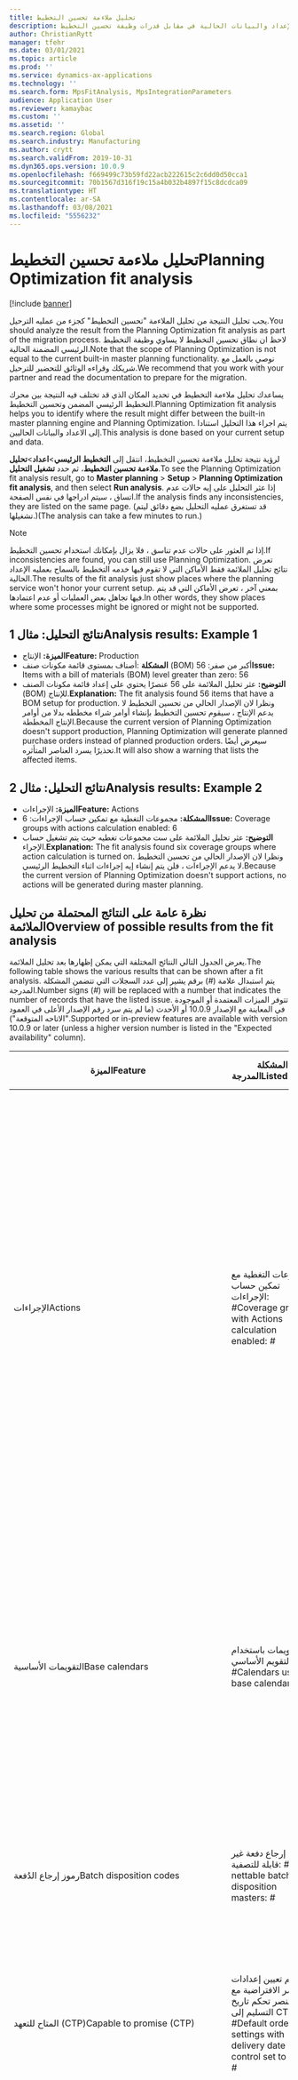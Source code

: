 ```yaml
---
title: تحليل ملاءمة تحسين التخطيط
description: يشرح هذا الموضوع كيفيه التحقق من صحة الإعداد والبيانات الحالية في مقابل قدرات وظيفة تحسين التخطيط.
author: ChristianRytt
manager: tfehr
ms.date: 03/01/2021
ms.topic: article
ms.prod: ''
ms.service: dynamics-ax-applications
ms.technology: ''
ms.search.form: MpsFitAnalysis, MpsIntegrationParameters
audience: Application User
ms.reviewer: kamaybac
ms.custom: ''
ms.assetid: ''
ms.search.region: Global
ms.search.industry: Manufacturing
ms.author: crytt
ms.search.validFrom: 2019-10-31
ms.dyn365.ops.version: 10.0.9
ms.openlocfilehash: f669499c73b59fd22acb222615c2c6dd0d50cca1
ms.sourcegitcommit: 70b1567d316f19c15a4b032b4897f15c8dcdca09
ms.translationtype: HT
ms.contentlocale: ar-SA
ms.lasthandoff: 03/08/2021
ms.locfileid: "5556232"
---
```

# <a name="planning-optimization-fit-analysis"></a><span data-ttu-id="7db39-103">تحليل ملاءمة تحسين التخطيط</span><span class="sxs-lookup"><span data-stu-id="7db39-103">Planning Optimization fit analysis</span></span>

[!include [banner](../../includes/banner.md)]

<span data-ttu-id="7db39-104">يجب تحليل النتيجة من تحليل الملاءمة "تحسين التخطيط" كجزء من عمليه الترحيل.</span><span class="sxs-lookup"><span data-stu-id="7db39-104">You should analyze the result from the Planning Optimization fit analysis as part of the migration process.</span></span> <span data-ttu-id="7db39-105">لاحظ ان نطاق تحسين التخطيط لا يساوي وظيفة التخطيط الرئيسي المضمنة الحالية.</span><span class="sxs-lookup"><span data-stu-id="7db39-105">Note that the scope of Planning Optimization is not equal to the current built-in master planning functionality.</span></span> <span data-ttu-id="7db39-106">نوصي بالعمل مع شريكك وقراءه الوثائق للتحضير للترحيل.</span><span class="sxs-lookup"><span data-stu-id="7db39-106">We recommend that you work with your partner and read the documentation to prepare for the migration.</span></span> 

<span data-ttu-id="7db39-107">يساعدك تحليل ملاءمة التخطيط في تحديد المكان الذي قد تختلف فيه النتيجة بين محرك التخطيط الرئيسي المضمن وتحسين التخطيط.</span><span class="sxs-lookup"><span data-stu-id="7db39-107">Planning Optimization fit analysis helps you to identify where the result might differ between the built-in master planning engine and Planning Optimization.</span></span> <span data-ttu-id="7db39-108">يتم اجراء هذا التحليل استنادا إلى الاعداد والبيانات الحاليين.</span><span class="sxs-lookup"><span data-stu-id="7db39-108">This analysis is done based on your current setup and data.</span></span> 

<span data-ttu-id="7db39-109">لرؤية نتيجة تحليل ملاءمة تحسين التخطيط، انتقل إلى **التخطيط الرئيسي**\>**اعداد**\>**تحليل ملاءمة تحسين التخطيط**، ثم حدد **تشغيل التحليل**.</span><span class="sxs-lookup"><span data-stu-id="7db39-109">To see the Planning Optimization fit analysis result, go to **Master planning** \> **Setup** \> **Planning Optimization fit analysis**, and then select **Run analysis**.</span></span> <span data-ttu-id="7db39-110">إذا عثر التحليل على إيه حالات عدم اتساق ، سيتم ادراجها في نفس الصفحة.</span><span class="sxs-lookup"><span data-stu-id="7db39-110">If the analysis finds any inconsistencies, they are listed on the same page.</span></span> <span data-ttu-id="7db39-111">(قد تستغرق عمليه التحليل بضع دقائق ليتم تشغيلها.)</span><span class="sxs-lookup"><span data-stu-id="7db39-111">(The analysis can take a few minutes to run.)</span></span>

> [!NOTE]
> <span data-ttu-id="7db39-112">إذا تم العثور على حالات عدم تناسق ، فلا يزال بإمكانك استخدام تحسين التخطيط.</span><span class="sxs-lookup"><span data-stu-id="7db39-112">If inconsistencies are found, you can still use Planning Optimization.</span></span> <span data-ttu-id="7db39-113">تعرض نتائج تحليل الملائمة فقط الأماكن التي لا تقوم فيها خدمه التخطيط بالسماح بعمليه الإعداد الحالية.</span><span class="sxs-lookup"><span data-stu-id="7db39-113">The results of the fit analysis just show places where the planning service won't honor your current setup.</span></span> <span data-ttu-id="7db39-114">بمعني آخر ، تعرض الأماكن التي قد يتم فيها تجاهل بعض العمليات أو عدم اعتمادها.</span><span class="sxs-lookup"><span data-stu-id="7db39-114">In other words, they show places where some processes might be ignored or might not be supported.</span></span>

## <a name="analysis-results-example-1"></a><span data-ttu-id="7db39-115">نتائج التحليل: مثال 1</span><span class="sxs-lookup"><span data-stu-id="7db39-115">Analysis results: Example 1</span></span>

- <span data-ttu-id="7db39-116">**الميزة:** الإنتاج</span><span class="sxs-lookup"><span data-stu-id="7db39-116">**Feature:** Production</span></span>
- <span data-ttu-id="7db39-117">**المشكلة** :أصناف بمستوى قائمة مكونات صنف (BOM) أكبر من صفر: 56</span><span class="sxs-lookup"><span data-stu-id="7db39-117">**Issue:** Items with a bill of materials (BOM) level greater than zero: 56</span></span>
- <span data-ttu-id="7db39-118">**التوضيح:** عثر تحليل الملائمة على 56 عنصرًا يحتوي على إعداد قائمة مكونات الصنف (BOM) للإنتاج.</span><span class="sxs-lookup"><span data-stu-id="7db39-118">**Explanation:** The fit analysis found 56 items that have a BOM setup for production.</span></span> <span data-ttu-id="7db39-119">ونظرا لان الإصدار الحالي من تحسين التخطيط لا يدعم الإنتاج ، سيقوم تحسين التخطيط بإنشاء أوامر شراء مخططه بدلا من أوامر الإنتاج المخططة.</span><span class="sxs-lookup"><span data-stu-id="7db39-119">Because the current version of Planning Optimization doesn't support production, Planning Optimization will generate planned purchase orders instead of planned production orders.</span></span> <span data-ttu-id="7db39-120">سيعرض أيضًا تحذيرًا يسرد العناصر المتأثره.</span><span class="sxs-lookup"><span data-stu-id="7db39-120">It will also show a warning that lists the affected items.</span></span>

## <a name="analysis-results-example-2"></a><span data-ttu-id="7db39-121">نتائج التحليل: مثال 2</span><span class="sxs-lookup"><span data-stu-id="7db39-121">Analysis results: Example 2</span></span>

- <span data-ttu-id="7db39-122">**الميزة:** الإجراءات</span><span class="sxs-lookup"><span data-stu-id="7db39-122">**Feature:** Actions</span></span>
- <span data-ttu-id="7db39-123">**المشكلة:** مجموعات التغطية مع تمكين حساب الإجراءات: 6</span><span class="sxs-lookup"><span data-stu-id="7db39-123">**Issue:** Coverage groups with actions calculation enabled: 6</span></span>
- <span data-ttu-id="7db39-124">**التوضيح:** عثر تحليل الملائمة على ست مجموعات تغطيه حيث يتم تشغيل حساب الإجراء.</span><span class="sxs-lookup"><span data-stu-id="7db39-124">**Explanation:** The fit analysis found six coverage groups where action calculation is turned on.</span></span> <span data-ttu-id="7db39-125">ونظرا لان الإصدار الحالي من تحسين التخطيط لا يدعم الإجراءات ، فلن يتم إنشاء إيه إجراءات اثناء التخطيط الرئيسي.</span><span class="sxs-lookup"><span data-stu-id="7db39-125">Because the current version of Planning Optimization doesn't support actions, no actions will be generated during master planning.</span></span>

## <a name="overview-of-possible-results-from-the-fit-analysis"></a><span data-ttu-id="7db39-126">نظرة عامة على النتائج المحتملة من تحليل الملائمة</span><span class="sxs-lookup"><span data-stu-id="7db39-126">Overview of possible results from the fit analysis</span></span>

<span data-ttu-id="7db39-127">يعرض الجدول التالي النتائج المختلفة التي يمكن إظهارها بعد تحليل الملائمة.</span><span class="sxs-lookup"><span data-stu-id="7db39-127">The following table shows the various results that can be shown after a fit analysis.</span></span> <span data-ttu-id="7db39-128">يتم استبدال علامة (_\#_) برقم يشير إلى عدد السجلات التي تتضمن المشكلة المدرجة.</span><span class="sxs-lookup"><span data-stu-id="7db39-128">Number signs (_\#_) will be replaced with a number that indicates the number of records that have the listed issue.</span></span> <span data-ttu-id="7db39-129">تتوفر الميزات المعتمدة أو الموجودة في المعاينة مع الإصدار 10.0.9 أو الأحدث (ما لم يتم سرد رقم الإصدار الأعلى في العمود "الاتاحه المتوقعة").</span><span class="sxs-lookup"><span data-stu-id="7db39-129">Supported or in-preview features are available with version 10.0.9 or later (unless a higher version number is listed in the "Expected availability" column).</span></span>

| <span data-ttu-id="7db39-130">الميزة</span><span class="sxs-lookup"><span data-stu-id="7db39-130">Feature</span></span> | <span data-ttu-id="7db39-131">المشكلة المدرجة</span><span class="sxs-lookup"><span data-stu-id="7db39-131">Listed issue</span></span> | <span data-ttu-id="7db39-132">الشرح</span><span class="sxs-lookup"><span data-stu-id="7db39-132">Explanation</span></span> | <span data-ttu-id="7db39-133">التوفر المتوقع</span><span class="sxs-lookup"><span data-stu-id="7db39-133">Expected availability</span></span> |
| --- | --- | --- | --- |
| <span data-ttu-id="7db39-134">الإجراءات</span><span class="sxs-lookup"><span data-stu-id="7db39-134">Actions</span></span> | <span data-ttu-id="7db39-135">مجموعات التغطية مع تمكين حساب الإجراءات: _\#_</span><span class="sxs-lookup"><span data-stu-id="7db39-135">Coverage groups with Actions calculation enabled: _\#_</span></span> | <span data-ttu-id="7db39-136">هذه الميزة معلقة.</span><span class="sxs-lookup"><span data-stu-id="7db39-136">This feature is pending.</span></span> <span data-ttu-id="7db39-137">حاليا، لا يتم إنشاء الإجراءات أثناء التخطيط الرئيسي عند تمكين تحسين التخطيط، بغض النظر عن هذا الإعداد.</span><span class="sxs-lookup"><span data-stu-id="7db39-137">Currently, actions aren't generated during master planning when Planning Optimization is enabled, regardless of this setting.</span></span> <span data-ttu-id="7db39-138">والغرض الأساسي من الإجراء هو اقتراح التغييرات على الأوامر الموجودة.</span><span class="sxs-lookup"><span data-stu-id="7db39-138">The main purpose of actions is to suggest changes to existing orders.</span></span> <span data-ttu-id="7db39-139">قيّم ما إذا كان تطبيق الإجراءات يتم بشكل نشط كجزء من عمليات الأعمال أو إذا كانت معلومات التأخير المرتبطة بالأوامر كافية.</span><span class="sxs-lookup"><span data-stu-id="7db39-139">Evaluate if actions are actively applied as part of your business processes or if the delay information related to the orders is sufficient.</span></span> | <span data-ttu-id="7db39-140">أكتوبر 2021 - أبريل 2022</span><span class="sxs-lookup"><span data-stu-id="7db39-140">October 2021 - April 2022</span></span> |
| <span data-ttu-id="7db39-141">التقويمات الأساسية</span><span class="sxs-lookup"><span data-stu-id="7db39-141">Base calendars</span></span> | <span data-ttu-id="7db39-142">التقويمات باستخدام التقويم الأساسي: _\#_</span><span class="sxs-lookup"><span data-stu-id="7db39-142">Calendars using base calendar: _\#_</span></span> | <span data-ttu-id="7db39-143">هذه الميزة معلقة.</span><span class="sxs-lookup"><span data-stu-id="7db39-143">This feature is pending.</span></span> <span data-ttu-id="7db39-144">حاليًا، يتم تجاهل التقويم الأساسي عند تمكين تحسين أداء التخطيط.</span><span class="sxs-lookup"><span data-stu-id="7db39-144">Currently, the base calendar is ignored when Planning Optimization is enabled.</span></span> <span data-ttu-id="7db39-145">قيّم ما إذا كانت هناك حاجة إلى التقويم الأساسي لعمليات الأعمال أو إذا كان الإعداد المباشر في التقويمات كافيًا.</span><span class="sxs-lookup"><span data-stu-id="7db39-145">Evaluate if the base calendar is needed for your business processes or if direct setup in calendars is sufficient.</span></span> | <span data-ttu-id="7db39-146">2021 أبريل</span><span class="sxs-lookup"><span data-stu-id="7db39-146">April 2021</span></span> | 
| <span data-ttu-id="7db39-147">رموز إرجاع الدُفعة</span><span class="sxs-lookup"><span data-stu-id="7db39-147">Batch disposition codes</span></span> | <span data-ttu-id="7db39-148">أصول إرجاع دفعة غير قابلة للتصفية: _\#_</span><span class="sxs-lookup"><span data-stu-id="7db39-148">Non-nettable batch disposition masters: _\#_</span></span> | <span data-ttu-id="7db39-149">هذه الميزة معلقة.</span><span class="sxs-lookup"><span data-stu-id="7db39-149">This feature is pending.</span></span> <span data-ttu-id="7db39-150">حاليًا، يتم تجاهل رموز إرجاع الدفعة عندما يكون تحسين أداء التخطيط ممكنا.</span><span class="sxs-lookup"><span data-stu-id="7db39-150">Currently, batch disposition codes are ignored when Planning Optimization is enabled.</span></span> | <span data-ttu-id="7db39-151">أكتوبر 2021 - أبريل 2022</span><span class="sxs-lookup"><span data-stu-id="7db39-151">October 2021 - April 2022</span></span> |
| <span data-ttu-id="7db39-152">المتاح للتعهد (CTP)</span><span class="sxs-lookup"><span data-stu-id="7db39-152">Capable to promise (CTP)</span></span> | <span data-ttu-id="7db39-153">تم تعيين إعدادات الأوامر الافتراضية مع عنصر تحكم تاريخ التسليم إلى CTP: _\#_</span><span class="sxs-lookup"><span data-stu-id="7db39-153">Default order settings with delivery date control set to CTP: _\#_</span></span> | <span data-ttu-id="7db39-154">هذه الميزة معلقة.</span><span class="sxs-lookup"><span data-stu-id="7db39-154">This feature is pending.</span></span> <span data-ttu-id="7db39-155">حاليًا، يتم تجاهل CTP عند تمكين تحسين التخطيط، بغض النظر عن هذا الإعداد.</span><span class="sxs-lookup"><span data-stu-id="7db39-155">Currently, CTP is ignored when Planning Optimization is enabled, regardless of this setting.</span></span> | <span data-ttu-id="7db39-156">أكتوبر 2021 - أبريل 2022</span><span class="sxs-lookup"><span data-stu-id="7db39-156">October 2021 - April 2022</span></span> |
| <span data-ttu-id="7db39-157">نسخ خطة ثابتة إلى متحركة</span><span class="sxs-lookup"><span data-stu-id="7db39-157">Copy static to dynamic plan</span></span> | <span data-ttu-id="7db39-158">تم تمكين نسخ خطة ثابتة إلى ديناميكية في مُعلمات التخطيط الرئيسية.</span><span class="sxs-lookup"><span data-stu-id="7db39-158">Copy of static to dynamic plan is enabled on the master planning parameters.</span></span> | <span data-ttu-id="7db39-159">تحسين التخطيط لا ينسخ الخطة الثابتة إلى الخطة الديناميكية، بغض النظر عن هذا الإعداد.</span><span class="sxs-lookup"><span data-stu-id="7db39-159">Planning Optimization doesn't copy the static plan to the dynamic plan, regardless of this setting.</span></span> <span data-ttu-id="7db39-160">بوجه عام، يعتبر هذا المفهوم أقل صلة بسبب عملية إعادة الإنشاء السريعة والكاملة التي يوفرها تحسين التخطيط.</span><span class="sxs-lookup"><span data-stu-id="7db39-160">In general, this concept is less relevant because of the speed and complete regeneration that Planning Optimization provides.</span></span> <span data-ttu-id="7db39-161">في حالة استخدام خطتين أو أكثر، يجب تشغيل التخطيط الرئيسي لكل خطة.</span><span class="sxs-lookup"><span data-stu-id="7db39-161">If two or more plans are used, master planning should be triggered for each plan.</span></span> | <span data-ttu-id="7db39-162">أكتوبر 2021 - أبريل 2022</span><span class="sxs-lookup"><span data-stu-id="7db39-162">October 2021 - April 2022</span></span> |
| <span data-ttu-id="7db39-163">تأكيد</span><span class="sxs-lookup"><span data-stu-id="7db39-163">Firming</span></span> | <span data-ttu-id="7db39-164">إعداد مجموعات التغطية مع الحد الزمني للتأكيد التلقائي: _\#_</span><span class="sxs-lookup"><span data-stu-id="7db39-164">Coverage groups with auto firming time fence set: _\#_</span></span> | <span data-ttu-id="7db39-165">في الإصدار 10.0.7 والإصدارات الأحدث، يتم دعم التأكيد كوظيفة تأكيد دفعية منفصلة بعد اكتمال التخطيط الرئيسي (بشرط تمكين _التأكيد التلقائي للتخطيط الرئيسي_ في [إدارة الميزات](../../../fin-ops-core/fin-ops/get-started/feature-management/feature-management-overview.md)).</span><span class="sxs-lookup"><span data-stu-id="7db39-165">In version 10.0.7 and later, firming is supported as a separate firming batch job after master planning is completed (provided the _Auto-firming for Planning Optimization_ feature has been enabled in [feature management](../../../fin-ops-core/fin-ops/get-started/feature-management/feature-management-overview.md)).</span></span> <span data-ttu-id="7db39-166">لاحظ أن التأكيد التلقائي لتحسين التخطيط يستند إلى تاريخ الأمر (تاريخ البدء)، وليس تاريخ المتطلب (تاريخ الانتهاء).</span><span class="sxs-lookup"><span data-stu-id="7db39-166">Note that auto firming for Planning Optimization is based on the order date (start date), not the requirement date (end date).</span></span> <span data-ttu-id="7db39-167">ويضمن هذا السلوك حدوث تأكيد الأوامر المخططة في الوقت المستحق، دون الحاجة إلى تضمين وقت الإنتاج في الحد الزمني للتأكيد.</span><span class="sxs-lookup"><span data-stu-id="7db39-167">This behavior ensures that firming of planned orders occurs in due time, without having to include lead time in the firming time fence.</span></span> | <span data-ttu-id="7db39-168">مدعوم</span><span class="sxs-lookup"><span data-stu-id="7db39-168">Supported</span></span> |
| <span data-ttu-id="7db39-169">تأكيد</span><span class="sxs-lookup"><span data-stu-id="7db39-169">Firming</span></span> | <span data-ttu-id="7db39-170">إعداد سجلات تغطية الصنف مع التأكيد التلقائي: _\#_</span><span class="sxs-lookup"><span data-stu-id="7db39-170">Item coverage records with auto firming set: _\#_</span></span> | <span data-ttu-id="7db39-171">في الإصدار 10.0.7 والإصدارات الأحدث، يتم دعم التأكيد التلقائي كوظيفة تأكيد دفعية منفصلة بعد اكتمال التخطيط الرئيسي (بشرط تمكين _التأكيد التلقائي للتخطيط الرئيسي_ في [إدارة الميزات](../../../fin-ops-core/fin-ops/get-started/feature-management/feature-management-overview.md)).</span><span class="sxs-lookup"><span data-stu-id="7db39-171">In version 10.0.7 and later, auto firming is supported as a separate firming batch job after master planning is completed (provided the _Auto-firming for Planning Optimization_ feature has been enabled in [feature management](../../../fin-ops-core/fin-ops/get-started/feature-management/feature-management-overview.md)).</span></span> <span data-ttu-id="7db39-172">لاحظ أن التأكيد التلقائي لتحسين التخطيط يستند إلى تاريخ الأمر (تاريخ البدء)، وليس تاريخ المتطلب (تاريخ الانتهاء).</span><span class="sxs-lookup"><span data-stu-id="7db39-172">Note that auto firming for Planning Optimization is based on the order date (start date), not the requirement date (end date).</span></span> <span data-ttu-id="7db39-173">ويضمن هذا السلوك حدوث تأكيد الأوامر المخططة في الوقت المستحق، دون الحاجة إلى تضمين وقت الإنتاج في الحد الزمني للتأكيد.</span><span class="sxs-lookup"><span data-stu-id="7db39-173">This behavior ensures that firming of planned orders occurs in due time, without having to include lead time in the firming time fence.</span></span> | <span data-ttu-id="7db39-174">مدعوم</span><span class="sxs-lookup"><span data-stu-id="7db39-174">Supported</span></span> |
| <span data-ttu-id="7db39-175">تأكيد</span><span class="sxs-lookup"><span data-stu-id="7db39-175">Firming</span></span> | <span data-ttu-id="7db39-176">إعداد الخطط الرئيسية مع التأكيد التلقائي: _\#_</span><span class="sxs-lookup"><span data-stu-id="7db39-176">Master plans with auto firming set: _\#_</span></span> | <span data-ttu-id="7db39-177">في الإصدار 10.0.7 والإصدارات الأحدث، يتم دعم التأكيد التلقائي كوظيفة تأكيد دفعية منفصلة بعد اكتمال التخطيط الرئيسي (بشرط تمكين _التأكيد التلقائي للتخطيط الرئيسي_ في [إدارة الميزات](../../../fin-ops-core/fin-ops/get-started/feature-management/feature-management-overview.md)).</span><span class="sxs-lookup"><span data-stu-id="7db39-177">In version 10.0.7 and later, auto firming is supported as a separate firming batch job after master planning is completed (provided the _Auto-firming for Planning Optimization_ feature has been enabled in [feature management](../../../fin-ops-core/fin-ops/get-started/feature-management/feature-management-overview.md)).</span></span> <span data-ttu-id="7db39-178">لاحظ أن التأكيد التلقائي لتحسين التخطيط يستند إلى تاريخ الأمر (تاريخ البدء)، وليس تاريخ المتطلب (تاريخ الانتهاء).</span><span class="sxs-lookup"><span data-stu-id="7db39-178">Note that auto firming for Planning Optimization is based on the order date (start date), not the requirement date (end date).</span></span> <span data-ttu-id="7db39-179">ويضمن هذا السلوك حدوث تأكيد الأوامر المخططة في الوقت المستحق، دون الحاجة إلى تضمين وقت الإنتاج في الحد الزمني للتأكيد.</span><span class="sxs-lookup"><span data-stu-id="7db39-179">This behavior ensures that firming of planned orders occurs in due time, without having to include lead time in the firming time fence.</span></span> | <span data-ttu-id="7db39-180">مدعوم</span><span class="sxs-lookup"><span data-stu-id="7db39-180">Supported</span></span> |
| <span data-ttu-id="7db39-181">FitAnalysisPlanningItems</span><span class="sxs-lookup"><span data-stu-id="7db39-181">FitAnalysisPlanningItems</span></span> | <span data-ttu-id="7db39-182">أصناف التخطيط: _\#_</span><span class="sxs-lookup"><span data-stu-id="7db39-182">Planning Items: _\#_</span></span> | <span data-ttu-id="7db39-183">هذه الميزة معلقة.</span><span class="sxs-lookup"><span data-stu-id="7db39-183">This feature is pending.</span></span> <span data-ttu-id="7db39-184">يتم حاليًا معالجة أصناف التخطيط مثل الأصناف العادية عند تمكين تحسين أداء التخطيط.</span><span class="sxs-lookup"><span data-stu-id="7db39-184">Currently, planning items are handled like regular items when Planning Optimization is enabled.</span></span> | <span data-ttu-id="7db39-185">أكتوبر 2021 - أبريل 2022</span><span class="sxs-lookup"><span data-stu-id="7db39-185">October 2021 - April 2022</span></span> |
| <span data-ttu-id="7db39-186">التنبؤ</span><span class="sxs-lookup"><span data-stu-id="7db39-186">Forecast</span></span> | <span data-ttu-id="7db39-187">ويتم تمكين مجموعات التغطية مع "تضمين الأوامر بين الشركات الشقيقة":_\#_</span><span class="sxs-lookup"><span data-stu-id="7db39-187">Coverage groups with "Include intercompany orders" enabled: _\#_</span></span> | <span data-ttu-id="7db39-188">هذه الميزة معلقة.</span><span class="sxs-lookup"><span data-stu-id="7db39-188">This feature is pending.</span></span> <span data-ttu-id="7db39-189">حاليًا، لا يتضمن التخطيط الرئيسي طلب مخطط في المراحل النهائية عند تمكين تحسين التخطيط، بغض النظر عن هذا الإعداد.</span><span class="sxs-lookup"><span data-stu-id="7db39-189">Currently, master planning doesn't include downstream planned demand when Planning Optimization is enabled, regardless of this setting.</span></span> <span data-ttu-id="7db39-190">لاحظ أن الأوامر التي تم إصدارها /تأكيدها تستمر في العمل مع وظيفة الشركات الشقيقة العادية وستغطي معظم السيناريوهات.</span><span class="sxs-lookup"><span data-stu-id="7db39-190">Note that released/firmed orders still work with the regular intercompany functionality and will cover most scenarios.</span></span> | <span data-ttu-id="7db39-191">مدعوم</span><span class="sxs-lookup"><span data-stu-id="7db39-191">Supported</span></span> |
| <span data-ttu-id="7db39-192">التنبؤ</span><span class="sxs-lookup"><span data-stu-id="7db39-192">Forecast</span></span> | <span data-ttu-id="7db39-193">يتم تعيين مجموعات التغطية التي تتضمن الإعداد "تقليل التنبؤ حسب" إلى قيمة مختلفة عن "الأوامر": _\#_</span><span class="sxs-lookup"><span data-stu-id="7db39-193">Coverage groups with "Reduce forecast by" setting set to a value different than "Orders": _\#_</span></span> | <span data-ttu-id="7db39-194">افتراضيًا، يستخدم تحسين التخطيط "تقليل التنبؤ حسب" للأوامر، بغض النظر عن هذا الإعداد.</span><span class="sxs-lookup"><span data-stu-id="7db39-194">By default, Planning Optimization uses "Reduce forecast by" for orders, regardless of this setting.</span></span> | <span data-ttu-id="7db39-195">مدعوم</span><span class="sxs-lookup"><span data-stu-id="7db39-195">Supported</span></span> |
| <span data-ttu-id="7db39-196">التنبؤ</span><span class="sxs-lookup"><span data-stu-id="7db39-196">Forecast</span></span> | <span data-ttu-id="7db39-197">نماذج التنبؤ مع نماذج فرعية: _\#_</span><span class="sxs-lookup"><span data-stu-id="7db39-197">Forecast models with sub models: _\#_</span></span> | <span data-ttu-id="7db39-198">هذه الميزة معلقة.</span><span class="sxs-lookup"><span data-stu-id="7db39-198">This feature is pending.</span></span> <span data-ttu-id="7db39-199">حاليًا، لا يتم دعم التنبؤات التي تستخدم النماذج الفرعية عند تمكين تحسين التخطيط.</span><span class="sxs-lookup"><span data-stu-id="7db39-199">Currently, forecasts that use sub-models aren't supported when Planning Optimization is enabled.</span></span> <span data-ttu-id="7db39-200">وسيتم تجاهلها، بغض النظر عن هذا الإعداد.</span><span class="sxs-lookup"><span data-stu-id="7db39-200">They will be ignored, regardless of this setting.</span></span> | <span data-ttu-id="7db39-201">2021 أبريل</span><span class="sxs-lookup"><span data-stu-id="7db39-201">April 2021</span></span> |
| <span data-ttu-id="7db39-202">التنبؤ</span><span class="sxs-lookup"><span data-stu-id="7db39-202">Forecast</span></span> | <span data-ttu-id="7db39-203">الخطط الرئيسية التي تم فيها تمكين "تضمين التنبؤ بالتوريد": _\#_</span><span class="sxs-lookup"><span data-stu-id="7db39-203">Master plans with "Include supply forecast" enabled: _\#_</span></span> | <span data-ttu-id="7db39-204">هذه الميزة معلقة.</span><span class="sxs-lookup"><span data-stu-id="7db39-204">This feature is pending.</span></span> <span data-ttu-id="7db39-205">حاليًا، لا يتم دعم التنبؤات بالتوريد التي تستخدم النماذج الفرعية عند تمكين تحسين التخطيط.</span><span class="sxs-lookup"><span data-stu-id="7db39-205">Currently, supply forecasts aren't supported when Planning Optimization is enabled.</span></span> <span data-ttu-id="7db39-206">وسيتم تجاهلها، بغض النظر عن هذا الإعداد.</span><span class="sxs-lookup"><span data-stu-id="7db39-206">They will be ignored, regardless of this setting.</span></span> | <span data-ttu-id="7db39-207">أكتوبر 2021 - أبريل 2022</span><span class="sxs-lookup"><span data-stu-id="7db39-207">October 2021 - April 2022</span></span> |
| <span data-ttu-id="7db39-208">الحد الزمني للتجمد</span><span class="sxs-lookup"><span data-stu-id="7db39-208">Freeze time fence</span></span> | <span data-ttu-id="7db39-209">إعداد مجموعات التغطية مع الحد الزمني للتجمد: _\#_</span><span class="sxs-lookup"><span data-stu-id="7db39-209">Coverage groups with freeze time fence set: _\#_</span></span> | <span data-ttu-id="7db39-210">لا يتم غالبًا استخدام الحد الزمني للتجميد، ولا توجد أية خطط حاليًا لتضمينه لتحسين التخطيط.</span><span class="sxs-lookup"><span data-stu-id="7db39-210">The freeze time fence isn't often used, and there are currently no plans to include it for Planning Optimization.</span></span> <span data-ttu-id="7db39-211">حاليًا، يتم تجاهل إعداد الحد الزمن للتجميد عند تمكين تحسين التخطيط، بغض النظر عن هذا الإعداد.</span><span class="sxs-lookup"><span data-stu-id="7db39-211">Currently, the freeze time fence setup is ignored when Planning Optimization is enabled, regardless of this setting.</span></span> | <span data-ttu-id="7db39-212">غير قابل للتطبيق</span><span class="sxs-lookup"><span data-stu-id="7db39-212">N/A</span></span> |
| <span data-ttu-id="7db39-213">الحد الزمني للتجمد</span><span class="sxs-lookup"><span data-stu-id="7db39-213">Freeze time fence</span></span> | <span data-ttu-id="7db39-214">إعداد سجلات تغطية الصنف مع الحد الزمني للتجمد: _\#_</span><span class="sxs-lookup"><span data-stu-id="7db39-214">Item coverage records with freeze time fence set: _\#_</span></span> | <span data-ttu-id="7db39-215">لا يتم غالبًا استخدام الحد الزمني للتجميد، ولا توجد أية خطط حاليًا لتضمينه لتحسين التخطيط.</span><span class="sxs-lookup"><span data-stu-id="7db39-215">The freeze time fence isn't often used, and there are currently no plans to include it for Planning Optimization.</span></span> <span data-ttu-id="7db39-216">حاليًا، يتم تجاهل إعداد الحد الزمن للتجميد عند تمكين تحسين التخطيط، بغض النظر عن هذا الإعداد.</span><span class="sxs-lookup"><span data-stu-id="7db39-216">Currently, the freeze time fence setup is ignored when Planning Optimization is enabled, regardless of this setting.</span></span> | <span data-ttu-id="7db39-217">غير قابل للتطبيق</span><span class="sxs-lookup"><span data-stu-id="7db39-217">N/A</span></span> |
| <span data-ttu-id="7db39-218">الحد الزمني للتجمد</span><span class="sxs-lookup"><span data-stu-id="7db39-218">Freeze time fence</span></span> | <span data-ttu-id="7db39-219">إعداد الخطط الرئيسية مع الحد الزمني للتجمد: _\#_</span><span class="sxs-lookup"><span data-stu-id="7db39-219">Master plans with freeze time fence set: _\#_</span></span> | <span data-ttu-id="7db39-220">لا يتم غالبًا استخدام الحد الزمني للتجميد، ولا توجد أية خطط حاليًا لتضمينه لتحسين التخطيط.</span><span class="sxs-lookup"><span data-stu-id="7db39-220">The freeze time fence isn't often used, and there are currently no plans to include it for Planning Optimization.</span></span> <span data-ttu-id="7db39-221">حاليًا، يتم تجاهل إعداد الحد الزمن للتجميد عند تمكين تحسين التخطيط، بغض النظر عن هذا الإعداد.</span><span class="sxs-lookup"><span data-stu-id="7db39-221">Currently, the freeze time fence setup is ignored when Planning Optimization is enabled, regardless of this setting.</span></span> | <span data-ttu-id="7db39-222">غير قابل للتطبيق</span><span class="sxs-lookup"><span data-stu-id="7db39-222">N/A</span></span> |
| <span data-ttu-id="7db39-223">بين شركات شقيقة</span><span class="sxs-lookup"><span data-stu-id="7db39-223">Intercompany</span></span> | <span data-ttu-id="7db39-224">الخطط الرئيسية والتي تشمل المطلب اللاحق المخطط:  _\#_</span><span class="sxs-lookup"><span data-stu-id="7db39-224">Master plans including planned downstream demand: _\#_</span></span> | <span data-ttu-id="7db39-225">هذه الميزة معلقة.</span><span class="sxs-lookup"><span data-stu-id="7db39-225">This feature is pending.</span></span> <span data-ttu-id="7db39-226">حاليًا، لا يتضمن التخطيط الرئيسي طلب مخطط في المراحل النهائية عند تمكين تحسين التخطيط، بغض النظر عن هذا الإعداد.</span><span class="sxs-lookup"><span data-stu-id="7db39-226">Currently, master planning doesn't include downstream planned demand when Planning Optimization is enabled, regardless of this setting.</span></span> <span data-ttu-id="7db39-227">لاحظ أن الأوامر التي تم إصدارها /تأكيدها تستمر في العمل مع وظيفة الشركات الشقيقة العادية وستغطي معظم السيناريوهات.</span><span class="sxs-lookup"><span data-stu-id="7db39-227">Note that released/firmed orders still work with the normal intercompany functionality and will cover most scenarios.</span></span> | <span data-ttu-id="7db39-228">مدعوم</span><span class="sxs-lookup"><span data-stu-id="7db39-228">Supported</span></span> |
| <span data-ttu-id="7db39-229">كانبان</span><span class="sxs-lookup"><span data-stu-id="7db39-229">Kanban</span></span> | <span data-ttu-id="7db39-230">سجلات تغطية الأصناف مع نوع الأمر المُخطط كانبان: _\#_</span><span class="sxs-lookup"><span data-stu-id="7db39-230">Item coverage records with planned order type kanban: _\#_</span></span> | <span data-ttu-id="7db39-231">هذه الميزة معلقة.</span><span class="sxs-lookup"><span data-stu-id="7db39-231">This feature is pending.</span></span> <span data-ttu-id="7db39-232">حاليًا، سيتم تجاهل تغطية الصنف التي تم تعيينها إلى كانبان عند تمكين تحسين التخطيط.</span><span class="sxs-lookup"><span data-stu-id="7db39-232">Currently, item coverage that is set to kanban will be ignored when Planning Optimization is enabled.</span></span> <span data-ttu-id="7db39-233">سيقوم نوع الأمر المخطط لكانبان بإنشاء تحذير خلال التخطيط الرئيسي، وسيتم إنشاء أوامر شراء مخططة لتغطية الطلب المرتبط.</span><span class="sxs-lookup"><span data-stu-id="7db39-233">The kanban planned order type will create a warning during master planning, and planned purchase orders will be created to cover the related demand.</span></span> | <span data-ttu-id="7db39-234">أكتوبر 2021 - أبريل 2022</span><span class="sxs-lookup"><span data-stu-id="7db39-234">October 2021 - April 2022</span></span> |
| <span data-ttu-id="7db39-235">كانبان</span><span class="sxs-lookup"><span data-stu-id="7db39-235">Kanban</span></span> | <span data-ttu-id="7db39-236">الأصناف التي تحتوي على نوع الأمر الافتراضي كانبان: _\#_</span><span class="sxs-lookup"><span data-stu-id="7db39-236">Items with default order type kanban: _\#_</span></span> | <span data-ttu-id="7db39-237">حاليًا، سيتم تجاهل نوع الأمر الافتراضي الذي تم تعيينه إلى كانبان عند تمكين تحسين التخطيط.</span><span class="sxs-lookup"><span data-stu-id="7db39-237">Currently, a default order type that is set to kanban will be ignored when Planning Optimization is enabled.</span></span> <span data-ttu-id="7db39-238">سيقوم نوع الأمر الافتراضي لكانبان بإنشاء تحذير خلال التخطيط الرئيسي، وسيتم إنشاء أوامر شراء مخططة لتغطية الطلب المرتبط.</span><span class="sxs-lookup"><span data-stu-id="7db39-238">The kanban default order type will create a warning during master planning, and planned purchase orders will be created to cover the related demand.</span></span> | <span data-ttu-id="7db39-239">أكتوبر 2021 - أبريل 2022</span><span class="sxs-lookup"><span data-stu-id="7db39-239">October 2021 - April 2022</span></span> |
| <span data-ttu-id="7db39-240">حالة دورة حياة المنتج</span><span class="sxs-lookup"><span data-stu-id="7db39-240">Product lifecycle state</span></span>   | <span data-ttu-id="7db39-241">حالات دورة حياة المنتج غير نشطة للتخطيط: _\#_</span><span class="sxs-lookup"><span data-stu-id="7db39-241">Product lifecycle states not active for planning: _\#_</span></span> | <span data-ttu-id="7db39-242">هذه ميزة معلقة.</span><span class="sxs-lookup"><span data-stu-id="7db39-242">This is a pending feature.</span></span> <span data-ttu-id="7db39-243">يتم تجاهل حالة دورة حياة المنتج في الوقت الحالي مع تمكين تحسين التخطيط.</span><span class="sxs-lookup"><span data-stu-id="7db39-243">Currently the Product lifecycle state is ignored with Planning Optimization enabled.</span></span> <span data-ttu-id="7db39-244">يمكنك تعديل عامل تصفية المنتجات على مستوى الخطة لتجنب تضمين المنتجات عند تعطيل حالة دورة حياة المنتج للتخطيط.</span><span class="sxs-lookup"><span data-stu-id="7db39-244">You can adjust the plan level product filter to avoid including products where product lifecycle state is disabled for planning.</span></span> | <span data-ttu-id="7db39-245">مدعوم</span><span class="sxs-lookup"><span data-stu-id="7db39-245">Supported</span></span> |
| <span data-ttu-id="7db39-246">الإنتاج</span><span class="sxs-lookup"><span data-stu-id="7db39-246">Production</span></span> | <span data-ttu-id="7db39-247">سطور قائمة مكونات الصنف بالتقريب أو إعداد متعد: _\#_</span><span class="sxs-lookup"><span data-stu-id="7db39-247">BOM lines with rounding or multiple setup: _\#_</span></span> | <span data-ttu-id="7db39-248">هذه الميزة معلقة.</span><span class="sxs-lookup"><span data-stu-id="7db39-248">This feature is pending.</span></span> <span data-ttu-id="7db39-249">حاليًا، يتم تجاهل التقريب والإعدادات المتعددة في بنود قائمة مكونات الصنف عندما يكون تحسين التخطيط ممكنا، بغض النظر عن هذا الإعداد.</span><span class="sxs-lookup"><span data-stu-id="7db39-249">Currently, rounding and multiple setups are ignored on BOM lines when Planning Optimization is enabled, regardless of this setting.</span></span> | <span data-ttu-id="7db39-250">2021 أبريل</span><span class="sxs-lookup"><span data-stu-id="7db39-250">April 2021</span></span> |
| <span data-ttu-id="7db39-251">الإنتاج</span><span class="sxs-lookup"><span data-stu-id="7db39-251">Production</span></span> | <span data-ttu-id="7db39-252">سطور قائمة مكونات الصنف/المعادلة بقياس المعادلة: _\#_</span><span class="sxs-lookup"><span data-stu-id="7db39-252">BOM/formula lines with formula measurement: _\#_</span></span> | <span data-ttu-id="7db39-253">هذه الميزة معلقة.</span><span class="sxs-lookup"><span data-stu-id="7db39-253">This feature is pending.</span></span> <span data-ttu-id="7db39-254">حاليًا، يتم تجاهل قياس المعادلة في بنود قائمة مكونات الصنف وبنود المعادلة عندما يكون تحسين التخطيط ممكنا، بغض النظر عن هذا الإعداد.</span><span class="sxs-lookup"><span data-stu-id="7db39-254">Currently, formula measurement is ignored on BOM and formula lines when Planning Optimization is enabled, regardless of this setting.</span></span> | <span data-ttu-id="7db39-255">2021 أكتوبر</span><span class="sxs-lookup"><span data-stu-id="7db39-255">October 2021</span></span> |
| <span data-ttu-id="7db39-256">الإنتاج</span><span class="sxs-lookup"><span data-stu-id="7db39-256">Production</span></span> | <span data-ttu-id="7db39-257">سطور قائمة مكونات الصنف/المعادلة مع استبدال الصنف (مجموعات الخطط): _\#_</span><span class="sxs-lookup"><span data-stu-id="7db39-257">BOM/formula lines with item substitution (plan groups): _\#_</span></span> | <span data-ttu-id="7db39-258">هذه الميزة معلقة.</span><span class="sxs-lookup"><span data-stu-id="7db39-258">This feature is pending.</span></span> <span data-ttu-id="7db39-259">حاليًا، يتم تجاهل استبدال الصنف (مجموعات الخطط) في بنود قائمة مكونات الصنف وبنود المعادلة عندما يكون تحسين التخطيط ممكنا، بغض النظر عن هذا الإعداد.</span><span class="sxs-lookup"><span data-stu-id="7db39-259">Currently, item substitution (plan groups) is ignored on BOM and formula lines when Planning Optimization is enabled, regardless of this setting.</span></span> | <span data-ttu-id="7db39-260">2021 أكتوبر</span><span class="sxs-lookup"><span data-stu-id="7db39-260">October 2021</span></span> |
| <span data-ttu-id="7db39-261">الإنتاج</span><span class="sxs-lookup"><span data-stu-id="7db39-261">Production</span></span> | <span data-ttu-id="7db39-262">سطور قائمة مكونات الصنف/المعادلة بكمية سالبة: _\#_</span><span class="sxs-lookup"><span data-stu-id="7db39-262">BOM/formula lines with negative quantity: _\#_</span></span> | <span data-ttu-id="7db39-263">هذه الميزة معلقة.</span><span class="sxs-lookup"><span data-stu-id="7db39-263">This feature is pending.</span></span> <span data-ttu-id="7db39-264">سيتم تضمين بنود قائمة مكونات الصنف وبنود المعادلة التي لها كمية سالبة بالكمية 0 (صفر) وسيتم إصدار تحذير عند تمكين تحسين التخطيط.</span><span class="sxs-lookup"><span data-stu-id="7db39-264">BOM and formula lines that have negative quantity will be included with a quantity of 0 (zero) and a warning will be issued when Planning Optimization is enabled.</span></span> <span data-ttu-id="7db39-265">تحديث البيانات الرئيسية لتجنب التحذيرات.</span><span class="sxs-lookup"><span data-stu-id="7db39-265">Update master data to avoid warnings.</span></span> | <span data-ttu-id="7db39-266">2021 أكتوبر</span><span class="sxs-lookup"><span data-stu-id="7db39-266">October 2021</span></span> |
| <span data-ttu-id="7db39-267">الإنتاج</span><span class="sxs-lookup"><span data-stu-id="7db39-267">Production</span></span> | <span data-ttu-id="7db39-268">سطور قائمة مكونات الصنف/المعادلة مع استهلاك المورد: _\#_</span><span class="sxs-lookup"><span data-stu-id="7db39-268">BOM/formula lines with resource consumption: _\#_</span></span> | <span data-ttu-id="7db39-269">هذه الميزة معلقة.</span><span class="sxs-lookup"><span data-stu-id="7db39-269">This feature is pending.</span></span> <span data-ttu-id="7db39-270">حاليًا، يتم تجاهل بنود المعادلة وبنود قائمة مكونات الصنف التي تتضمن استهلاك مورد عند تمكين تحسين التخطيط.</span><span class="sxs-lookup"><span data-stu-id="7db39-270">Currently, BOM and formula lines that have resource consumption are ignored when Planning Optimization is enabled.</span></span> <span data-ttu-id="7db39-271">عندما تكون هذه الميزة مدعومة، سيتم تعيين متطلبات المواد إلى تاريخ بدء الإنتاج.</span><span class="sxs-lookup"><span data-stu-id="7db39-271">When this feature is supported, the material requirement will be set to the production start date.</span></span> <span data-ttu-id="7db39-272">حتى يتم اعتماد هذه الميزة، لن يتم إنشاء المتطلبات للمواد التي تم تمييزها بعلامة استهلاك المورد.</span><span class="sxs-lookup"><span data-stu-id="7db39-272">Until this feature is supported, requirements will not be generated for materials that are marked with a resource consumption flag.</span></span> | <span data-ttu-id="7db39-273">2021 أبريل</span><span class="sxs-lookup"><span data-stu-id="7db39-273">April 2021</span></span> |
| <span data-ttu-id="7db39-274">الإنتاج</span><span class="sxs-lookup"><span data-stu-id="7db39-274">Production</span></span> | <span data-ttu-id="7db39-275">سطور قائمة مكونات الصنف/المعادلة مع استهلاك الخطوة: _\#_</span><span class="sxs-lookup"><span data-stu-id="7db39-275">BOM/formula lines with step consumption: _\#_</span></span> | <span data-ttu-id="7db39-276">هذه الميزة معلقة.</span><span class="sxs-lookup"><span data-stu-id="7db39-276">This feature is pending.</span></span> <span data-ttu-id="7db39-277">حاليًا، يتم تجاهل خطوة الاستهلاك في بنود المعادلة وبنود قائمة مكونات الصنف عند تمكين تحسين التخطيط.</span><span class="sxs-lookup"><span data-stu-id="7db39-277">Currently, step consumption is ignored on BOM and formula lines when Planning Optimization is enabled.</span></span> | <span data-ttu-id="7db39-278">2021 أكتوبر</span><span class="sxs-lookup"><span data-stu-id="7db39-278">October 2021</span></span> |
| <span data-ttu-id="7db39-279">الإنتاج</span><span class="sxs-lookup"><span data-stu-id="7db39-279">Production</span></span> | <span data-ttu-id="7db39-280">الشجرة التي تحتوي عل‏‫ى معدل خردة ثابت أو خردة متغيرة محددة: _\#_</span><span class="sxs-lookup"><span data-stu-id="7db39-280">BOMs with constant scrap or variable scrap defined: _\#_</span></span> | <span data-ttu-id="7db39-281">هذه الميزة معلقة.</span><span class="sxs-lookup"><span data-stu-id="7db39-281">This feature is pending.</span></span> <span data-ttu-id="7db39-282">حاليًا، يتم تجاهل الخردة الثابتة والخردة المتغيرة التي يتم تحديدها في قوائم مكونات الأصناف عند تمكين تحسين التخطيط.</span><span class="sxs-lookup"><span data-stu-id="7db39-282">Currently, constant scrap and variable scrap that are defined on BOMs are ignored when Planning Optimization is enabled.</span></span> | <span data-ttu-id="7db39-283">أكتوبر 2021 - أبريل 2022</span><span class="sxs-lookup"><span data-stu-id="7db39-283">October 2021 - April 2022</span></span> |
| <span data-ttu-id="7db39-284">الإنتاج</span><span class="sxs-lookup"><span data-stu-id="7db39-284">Production</span></span> | <span data-ttu-id="7db39-285">قوائم مكونات الأصناف التي تحتوي على تعاقد من الباطن: _\#_</span><span class="sxs-lookup"><span data-stu-id="7db39-285">BOMs with subcontracting: _\#_</span></span> | <span data-ttu-id="7db39-286">هذه الميزة معلقة.</span><span class="sxs-lookup"><span data-stu-id="7db39-286">This feature is pending.</span></span> <span data-ttu-id="7db39-287">حاليًا، يتم تجاهل إعداد التعاقد من الباطن في قوائم مكونات الأصناف عند تمكين تحسين التخطيط، بغض النظر عن هذا الإعداد.</span><span class="sxs-lookup"><span data-stu-id="7db39-287">Currently, the subcontracting setup on BOMs is ignored when Planning Optimization is enabled, regardless of this setting.</span></span> | <span data-ttu-id="7db39-288">أكتوبر 2021 - أبريل 2022</span><span class="sxs-lookup"><span data-stu-id="7db39-288">October 2021 - April 2022</span></span> |
| <span data-ttu-id="7db39-289">الإنتاج</span><span class="sxs-lookup"><span data-stu-id="7db39-289">Production</span></span> | <span data-ttu-id="7db39-290">‏‫قائمة مكونات الصنف دون موقع: _\#_</span><span class="sxs-lookup"><span data-stu-id="7db39-290">BOMs without a site: _\#_</span></span> | <span data-ttu-id="7db39-291">هذه الميزة معلقة.</span><span class="sxs-lookup"><span data-stu-id="7db39-291">This feature is pending.</span></span> <span data-ttu-id="7db39-292">حاليًا، يتم تجاهل قوائم مكونات الأصناف دون موقع عندما يكون تحسين التخطيط ممكنًا.</span><span class="sxs-lookup"><span data-stu-id="7db39-292">Currently, BOMs without a site are ignored when Planning Optimization is enabled.</span></span> | <span data-ttu-id="7db39-293">مدعوم</span><span class="sxs-lookup"><span data-stu-id="7db39-293">Supported</span></span> |
| <span data-ttu-id="7db39-294">الإنتاج</span><span class="sxs-lookup"><span data-stu-id="7db39-294">Production</span></span> | <span data-ttu-id="7db39-295">الطلب بقائمة مكونات صنف محددة أو متطلبات المسار المحددة: _\#_</span><span class="sxs-lookup"><span data-stu-id="7db39-295">Demand with specific BOM or route requirements defined: _\#_</span></span> | <span data-ttu-id="7db39-296">هذه الميزة معلقة.</span><span class="sxs-lookup"><span data-stu-id="7db39-296">This feature is pending.</span></span> <span data-ttu-id="7db39-297">حاليًا، يتم تجاهل متطلبات قائمة متطلبات الصنف أو قائمة المسار الخاصة التي يتم تحديدها في الطلب (مثل قائمة مكونات الصنف الفرعية أو المسار الفرعي في أمر المبيعات) عند تمكين تحسين التخطيط.</span><span class="sxs-lookup"><span data-stu-id="7db39-297">Currently, the specific BOM or route requirements that are defined on the demand (such as a sub-BOM or sub-route on a sales order) are ignored when Planning Optimization is enabled.</span></span> <span data-ttu-id="7db39-298">سيتم استخدام قائمة مكونات الصنف أو المسار القياسي، بغض النظر عن هذا الإعداد.</span><span class="sxs-lookup"><span data-stu-id="7db39-298">The standard BOM or route will be used, regardless of this setting.</span></span> | <span data-ttu-id="7db39-299">أكتوبر 2021 - أبريل 2022</span><span class="sxs-lookup"><span data-stu-id="7db39-299">October 2021 - April 2022</span></span> |
| <span data-ttu-id="7db39-300">الإنتاج</span><span class="sxs-lookup"><span data-stu-id="7db39-300">Production</span></span> | <span data-ttu-id="7db39-301">إصدارات المعادلة مع المنتجات المساعدة/الثانوية: _\#_</span><span class="sxs-lookup"><span data-stu-id="7db39-301">Formula versions with Co/By products: _\#_</span></span> | <span data-ttu-id="7db39-302">هذه الميزة معلقة.</span><span class="sxs-lookup"><span data-stu-id="7db39-302">This feature is pending.</span></span> <span data-ttu-id="7db39-303">حاليًا، يتم تجاهل المنتجات المساعدة والمنتجات الفرعية المرتبطة بإصدار المعادلة عند تمكين تحسين التخطيط.</span><span class="sxs-lookup"><span data-stu-id="7db39-303">Currently, co-products and by-products that are associated with the formula version are ignored when Planning Optimization is enabled.</span></span> | <span data-ttu-id="7db39-304">2021 أكتوبر</span><span class="sxs-lookup"><span data-stu-id="7db39-304">October 2021</span></span> |
| <span data-ttu-id="7db39-305">الإنتاج</span><span class="sxs-lookup"><span data-stu-id="7db39-305">Production</span></span> | <span data-ttu-id="7db39-306">إصدارات المعادلة مع العائد: _\#_</span><span class="sxs-lookup"><span data-stu-id="7db39-306">Formula versions with Yield: _\#_</span></span> | <span data-ttu-id="7db39-307">هذه الميزة معلقة.</span><span class="sxs-lookup"><span data-stu-id="7db39-307">This feature is pending.</span></span> <span data-ttu-id="7db39-308">حاليًا، يتم تجاهل العائد المرتبط بإصدار المعادلة عند تمكين تحسين التخطيط.</span><span class="sxs-lookup"><span data-stu-id="7db39-308">Currently, yield that is associated with the formula version is ignored when Planning Optimization is enabled.</span></span> | <span data-ttu-id="7db39-309">أكتوبر 2021 - أبريل 2022</span><span class="sxs-lookup"><span data-stu-id="7db39-309">October 2021 - April 2022</span></span> |
| <span data-ttu-id="7db39-310">الإنتاج</span><span class="sxs-lookup"><span data-stu-id="7db39-310">Production</span></span> | <span data-ttu-id="7db39-311">الخطط متضمنة التسلسل: _\#_</span><span class="sxs-lookup"><span data-stu-id="7db39-311">Plans including sequencing: _\#_</span></span> | <span data-ttu-id="7db39-312">هذه الميزة معلقة.</span><span class="sxs-lookup"><span data-stu-id="7db39-312">This feature is pending.</span></span> <span data-ttu-id="7db39-313">حاليًا، يتم تجاهل التسلسل عند تمكين تحسين التخطيط، بغض النظر عن هذا الإعداد.</span><span class="sxs-lookup"><span data-stu-id="7db39-313">Currently, sequencing is ignored when Planning Optimization is enabled, regardless of this setting.</span></span> | <span data-ttu-id="7db39-314">أكتوبر 2021 - أبريل 2022</span><span class="sxs-lookup"><span data-stu-id="7db39-314">October 2021 - April 2022</span></span> |
| <span data-ttu-id="7db39-315">الإنتاج</span><span class="sxs-lookup"><span data-stu-id="7db39-315">Production</span></span> | <span data-ttu-id="7db39-316">أوامر الإنتاج التي تم إصدارها ولم تبدأ بعد، المجدول بدئها قبل اليوم: _\#_</span><span class="sxs-lookup"><span data-stu-id="7db39-316">Released production orders that are not started, where scheduled start is earlier than today: _\#_</span></span> | <span data-ttu-id="7db39-317">هذه الميزة معلقة.</span><span class="sxs-lookup"><span data-stu-id="7db39-317">This feature is pending.</span></span> <span data-ttu-id="7db39-318">في الوقت الحالي، إذا تم تأجيل أمر إنتاج، سيفترض التخطيط الرئيسي عندئذٍ أن إكماله سيتم اليوم.</span><span class="sxs-lookup"><span data-stu-id="7db39-318">Currently, if a production order is delayed, then master planning will assume that it will be completed today.</span></span> <span data-ttu-id="7db39-319">يرتبط هذا الأمر بأوامر الإنتاج الصادرة والتي يكون تاريخ التسليم فيها في الماضي، ولكن لم يتم إكمالها بعد.</span><span class="sxs-lookup"><span data-stu-id="7db39-319">This is relevant for released production orders where a delivery date is in the past, but it has not been completed yet.</span></span> | <span data-ttu-id="7db39-320">أكتوبر 2021 - أبريل 2022</span><span class="sxs-lookup"><span data-stu-id="7db39-320">October 2021 - April 2022</span></span> |
| <span data-ttu-id="7db39-321">الإنتاج</span><span class="sxs-lookup"><span data-stu-id="7db39-321">Production</span></span> | <span data-ttu-id="7db39-322">الموارد المجدولة بقدرة محدودة: _\#_</span><span class="sxs-lookup"><span data-stu-id="7db39-322">Resources scheduled with finite capacity: _\#_</span></span> | <span data-ttu-id="7db39-323">هذه الميزة معلقة.</span><span class="sxs-lookup"><span data-stu-id="7db39-323">This feature is pending.</span></span> <span data-ttu-id="7db39-324">حاليًا، يتم تجاهل الموارد المجدولة بقدرة محدودة عند تمكين تحسين التخطيط.</span><span class="sxs-lookup"><span data-stu-id="7db39-324">Currently, resources that are scheduled with finite capacity are ignored when Planning Optimization is enabled.</span></span> <span data-ttu-id="7db39-325">ويتم إجراء الجدولة استنادًا إلى وقت الإنتاج الافتراضي من المنتج.</span><span class="sxs-lookup"><span data-stu-id="7db39-325">Scheduling is done based on the default lead time from the product.</span></span> | <span data-ttu-id="7db39-326">غير محدد: أبريل 2021، محدود: أكتوبر 2021</span><span class="sxs-lookup"><span data-stu-id="7db39-326">Infinite: April 2021, Finite: October 2021</span></span> |
| <span data-ttu-id="7db39-327">الإنتاج</span><span class="sxs-lookup"><span data-stu-id="7db39-327">Production</span></span> | <span data-ttu-id="7db39-328">التوجيهات المستخدمة في التخطيط: _\#_</span><span class="sxs-lookup"><span data-stu-id="7db39-328">Routes used in planning: _\#_</span></span> | <span data-ttu-id="7db39-329">هذه الميزة معلقة.</span><span class="sxs-lookup"><span data-stu-id="7db39-329">This feature is pending.</span></span> <span data-ttu-id="7db39-330">حاليًا، يتم تجاهل المسارات عند تمكين تحسين التخطيط.</span><span class="sxs-lookup"><span data-stu-id="7db39-330">Currently, routes are ignored when Planning Optimization is enabled.</span></span> <span data-ttu-id="7db39-331">يتم استخدام وقت الإنتاج الافتراضي من المنتج.</span><span class="sxs-lookup"><span data-stu-id="7db39-331">The default lead time from the product is used.</span></span> | <span data-ttu-id="7db39-332">2021 أبريل</span><span class="sxs-lookup"><span data-stu-id="7db39-332">April 2021</span></span> |
| <span data-ttu-id="7db39-333">الإنتاج</span><span class="sxs-lookup"><span data-stu-id="7db39-333">Production</span></span> | <span data-ttu-id="7db39-334">حجز سطر المبيعات باستخدام تحديد إجمالي المكونات المطلوبة: _\#_</span><span class="sxs-lookup"><span data-stu-id="7db39-334">Sales line reservation using explosion: _\#_</span></span> | <span data-ttu-id="7db39-335">لا يتم دعم حجز بند المبيعات الذي يستخدم تحديد الإجماليات للمكونات المطلوبة عند تمكين تحسين التخطيط.</span><span class="sxs-lookup"><span data-stu-id="7db39-335">Sales line reservation that uses explosion isn't supported when Planning Optimization is enabled.</span></span> | <span data-ttu-id="7db39-336">2021 أكتوبر</span><span class="sxs-lookup"><span data-stu-id="7db39-336">October 2021</span></span> |
| <span data-ttu-id="7db39-337">الإنتاج</span><span class="sxs-lookup"><span data-stu-id="7db39-337">Production</span></span> | <span data-ttu-id="7db39-338">الجدولة مع تحديد إجمالي المكونات المطلوبة لأوامر الإنتاج: _\#_</span><span class="sxs-lookup"><span data-stu-id="7db39-338">Scheduling with explosion of production orders: _\#_</span></span> | <span data-ttu-id="7db39-339">لا يتم دعم الجدولة التي تستخدم تحديد الإجماليات للمكونات المطلوبة لأوامر الإنتاج عند تمكين تحسين التخطيط.</span><span class="sxs-lookup"><span data-stu-id="7db39-339">Scheduling that uses explosion of production orders isn't supported when Planning Optimization is enabled.</span></span> <span data-ttu-id="7db39-340">ويمكن جدولة أوامر الإنتاج بشكل فردي.</span><span class="sxs-lookup"><span data-stu-id="7db39-340">Production orders can be scheduled individually.</span></span> | <span data-ttu-id="7db39-341">2021 أكتوبر</span><span class="sxs-lookup"><span data-stu-id="7db39-341">October 2021</span></span> |
| <span data-ttu-id="7db39-342">طلبات عروض الأسعار</span><span class="sxs-lookup"><span data-stu-id="7db39-342">Request for quotations</span></span> | <span data-ttu-id="7db39-343">الخطط الرئيسية مع طلبات عروض الأسعار ممكنة: _\#_</span><span class="sxs-lookup"><span data-stu-id="7db39-343">Master plans with request for quotations enabled: _\#_</span></span> | <span data-ttu-id="7db39-344">هذه الميزة معلقة.</span><span class="sxs-lookup"><span data-stu-id="7db39-344">This feature is pending.</span></span> <span data-ttu-id="7db39-345">حاليًا، لا تعتبر طلبات عرض الأسعار (RFQ) كطلب عند تمكين تحسين التخطيط.</span><span class="sxs-lookup"><span data-stu-id="7db39-345">Currently, requests for quotation (RFQs) aren't considered as demand when Planning Optimization is enabled.</span></span> <span data-ttu-id="7db39-346">وسيتم تجاهلها، بغض النظر عن هذا الإعداد.</span><span class="sxs-lookup"><span data-stu-id="7db39-346">They will be ignored, regardless of this setting.</span></span> | <span data-ttu-id="7db39-347">أكتوبر 2021 - أبريل 2022</span><span class="sxs-lookup"><span data-stu-id="7db39-347">October 2021 - April 2022</span></span> |
| <span data-ttu-id="7db39-348">طلبات شراء</span><span class="sxs-lookup"><span data-stu-id="7db39-348">Requisitions</span></span> | <span data-ttu-id="7db39-349">الخطط الرئيسية مع طلبات شراء ممكنة: _\#_</span><span class="sxs-lookup"><span data-stu-id="7db39-349">Master plans with requisitions enabled: _\#_</span></span> | <span data-ttu-id="7db39-350">هذه الميزة معلقة.</span><span class="sxs-lookup"><span data-stu-id="7db39-350">This feature is pending.</span></span> <span data-ttu-id="7db39-351">حاليًا، لا يتم اعتبار طلبات الشراء عند تمكين تحسين التخطيط.</span><span class="sxs-lookup"><span data-stu-id="7db39-351">Currently, purchase requisitions aren't considered when Planning Optimization is enabled.</span></span> <span data-ttu-id="7db39-352">وسيتم تجاهلها، بغض النظر عن هذا الإعداد.</span><span class="sxs-lookup"><span data-stu-id="7db39-352">They will be ignored, regardless of this setting.</span></span> | <span data-ttu-id="7db39-353">مدعوم</span><span class="sxs-lookup"><span data-stu-id="7db39-353">Supported</span></span> |
| <span data-ttu-id="7db39-354">حدود الأمان</span><span class="sxs-lookup"><span data-stu-id="7db39-354">Safety margins</span></span> | <span data-ttu-id="7db39-355">مجموعات التغطية مع هامش أمان: _\#_</span><span class="sxs-lookup"><span data-stu-id="7db39-355">Coverage groups with safety margin: _\#_</span></span> | <span data-ttu-id="7db39-356">هذه الميزة معلقة.</span><span class="sxs-lookup"><span data-stu-id="7db39-356">This feature is pending.</span></span> <span data-ttu-id="7db39-357">حاليًا، يتم تجاهل هامش الأمان عند تمكين تحسين أداء التخطيط.</span><span class="sxs-lookup"><span data-stu-id="7db39-357">Currently, safety margin is ignored when Planning Optimization is enabled.</span></span> <span data-ttu-id="7db39-358">لتعويض هذا السلوك، يمكنك زيادة وقت الإنتاج بحيث يتضمن هامش الأمان.</span><span class="sxs-lookup"><span data-stu-id="7db39-358">To compensate for this behavior, you can increase the lead time so that it includes the safety margin.</span></span> | <span data-ttu-id="7db39-359">هامش الاستلام: معتمد.</span><span class="sxs-lookup"><span data-stu-id="7db39-359">Receipt margin: Supported.</span></span> <span data-ttu-id="7db39-360">أعاده ترتيب هامش الإصدار والموضوع: ابريل 2021</span><span class="sxs-lookup"><span data-stu-id="7db39-360">Reorder margin and issue margin: April 2021</span></span> |
| <span data-ttu-id="7db39-361">حدود الأمان</span><span class="sxs-lookup"><span data-stu-id="7db39-361">Safety margins</span></span> | <span data-ttu-id="7db39-362">الخطط الرئيسية مع هامش الأمان: _\#_</span><span class="sxs-lookup"><span data-stu-id="7db39-362">Master plans with safety margin: _\#_</span></span> | <span data-ttu-id="7db39-363">هذه الميزة معلقة.</span><span class="sxs-lookup"><span data-stu-id="7db39-363">This feature is pending.</span></span> <span data-ttu-id="7db39-364">حاليًا، يتم تجاهل هامش الأمان عند تمكين تحسين التخطيط، بغض النظر عن هذا الإعداد.</span><span class="sxs-lookup"><span data-stu-id="7db39-364">Currently, safety margin is ignored when Planning Optimization is enabled, regardless of this setting.</span></span> <span data-ttu-id="7db39-365">لتعويض هذا السلوك، يمكنك زيادة وقت الإنتاج بحيث يتضمن هامش الأمان.</span><span class="sxs-lookup"><span data-stu-id="7db39-365">To compensate for this behavior, you can increase the lead time so that it includes the safety margin.</span></span> | <span data-ttu-id="7db39-366">هامش الاستلام: معتمد.</span><span class="sxs-lookup"><span data-stu-id="7db39-366">Receipt margin: Supported.</span></span> <span data-ttu-id="7db39-367">أعاده ترتيب هامش الإصدار والموضوع: ابريل 2021</span><span class="sxs-lookup"><span data-stu-id="7db39-367">Reorder margin and issue margin: April 2021</span></span> |
| <span data-ttu-id="7db39-368">استيفاء المخزون الاحتياطي</span><span class="sxs-lookup"><span data-stu-id="7db39-368">Safety stock fulfillment</span></span> | <span data-ttu-id="7db39-369">سجلات تغطية الصنف بقيمة "‏‫تحقيق الحد الأدنى‬" تختلف عن "تاريخ اليوم + وقت الشراء": _\#_</span><span class="sxs-lookup"><span data-stu-id="7db39-369">Item coverage records with "Fulfill minimum" different from "Today's date + procurement time": _\#_</span></span> | <span data-ttu-id="7db39-370">تحسين التخطيط يستخدم دائمًا *تاريخ اليوم + وقت الشراء*.</span><span class="sxs-lookup"><span data-stu-id="7db39-370">Planning Optimization always uses *Today's date + procurement time*.</span></span> <span data-ttu-id="7db39-371">يتم إجراء هذا التغيير للتحضير لإعداد التخطيط المبسط في المستقبل، ولتوفير نتيجة قابله للتنفيذ.</span><span class="sxs-lookup"><span data-stu-id="7db39-371">This change is made to prepare for a simplified planning setup in the future, and to provide an actionable result.</span></span> <span data-ttu-id="7db39-372">في حالة عدم تضمين وقت الشراء لمخزون الأمان، سيتم دومًا تأجيل الأوامر المخططة التي تم إنشاؤها للمخزون الفعلي المنخفض بسبب وقت الإنتاج.</span><span class="sxs-lookup"><span data-stu-id="7db39-372">If the procurement time isn't included for safety stock, planned orders that are created for current low on-hand inventory will always be delayed because of the lead time.</span></span> <span data-ttu-id="7db39-373">يمكن أن يسبب هذا السلوك فوضى كبيرة وظهور أوامر مخططة غير مرغوب فيها.</span><span class="sxs-lookup"><span data-stu-id="7db39-373">This behavior can cause significant noise and unwanted planned orders.</span></span> <span data-ttu-id="7db39-374">تتمثل أفضل ممارسة في تغيير الإعداد بحيث يتم استخدام *تاريخ اليوم + وقت الشراء*.</span><span class="sxs-lookup"><span data-stu-id="7db39-374">The best practice is to change the setting so that *Today's date + procurement time* is used.</span></span> <span data-ttu-id="7db39-375">تحديث البيانات الرئيسية لتجنب التحذيرات.</span><span class="sxs-lookup"><span data-stu-id="7db39-375">Update master data to avoid warnings.</span></span> | <span data-ttu-id="7db39-376">غير قابل للتطبيق</span><span class="sxs-lookup"><span data-stu-id="7db39-376">N/A</span></span> |
| <span data-ttu-id="7db39-377">عروض أسعار المبيعات</span><span class="sxs-lookup"><span data-stu-id="7db39-377">Sales quotations</span></span> | <span data-ttu-id="7db39-378">الخطط الرئيسية مع عروض أسعار مبيعات ممكنة: _\#_</span><span class="sxs-lookup"><span data-stu-id="7db39-378">Master plans with sales quotations enabled: _\#_</span></span> | <span data-ttu-id="7db39-379">هذه الميزة معلقة.</span><span class="sxs-lookup"><span data-stu-id="7db39-379">This feature is pending.</span></span> <span data-ttu-id="7db39-380">حاليًا، لا يتم اعتبار عروض الأسعار عند تمكين تحسين التخطيط.</span><span class="sxs-lookup"><span data-stu-id="7db39-380">Currently, quotations aren't considered when Planning Optimization is enabled.</span></span> <span data-ttu-id="7db39-381">وسيتم تجاهلها، بغض النظر عن هذا الإعداد.</span><span class="sxs-lookup"><span data-stu-id="7db39-381">They will be ignored, regardless of this setting.</span></span> | <span data-ttu-id="7db39-382">أكتوبر 2021 - أبريل 2022</span><span class="sxs-lookup"><span data-stu-id="7db39-382">October 2021 - April 2022</span></span> |
| <span data-ttu-id="7db39-383">فترة الصلاحية</span><span class="sxs-lookup"><span data-stu-id="7db39-383">Shelf life</span></span> | <span data-ttu-id="7db39-384">الخطط الرئيسية مع فترة الصلاحية ممكنة: _\#_</span><span class="sxs-lookup"><span data-stu-id="7db39-384">Master plans with shelf life enabled: _\#_</span></span> | <span data-ttu-id="7db39-385">هذه الميزة معلقة.</span><span class="sxs-lookup"><span data-stu-id="7db39-385">This feature is pending.</span></span> <span data-ttu-id="7db39-386">حاليًا، لا يتم اعتبار فترة الصلاحية عند تمكين تحسين التخطيط، بغض النظر عن هذا الإعداد.</span><span class="sxs-lookup"><span data-stu-id="7db39-386">Currently, shelf life isn't considered when Planning Optimization is enabled, regardless of this setting.</span></span> | <span data-ttu-id="7db39-387">2021 أكتوبر</span><span class="sxs-lookup"><span data-stu-id="7db39-387">October 2021</span></span> |

## <a name="additional-resources"></a><span data-ttu-id="7db39-388">الموارد الإضافية</span><span class="sxs-lookup"><span data-stu-id="7db39-388">Additional resources</span></span>

[<span data-ttu-id="7db39-389">نظرة عامة على تحسين التخطيط‬</span><span class="sxs-lookup"><span data-stu-id="7db39-389">Planning Optimization overview</span></span>](planning-optimization-overview.md)

[<span data-ttu-id="7db39-390">بدء تحسين التخطيط</span><span class="sxs-lookup"><span data-stu-id="7db39-390">Get started with Planning Optimization</span></span>](get-started.md)

[<span data-ttu-id="7db39-391">عرض سجل محفوظات الخطط والتخطيط</span><span class="sxs-lookup"><span data-stu-id="7db39-391">View plan history and planning logs</span></span>](plan-history-logs.md)

[<span data-ttu-id="7db39-392">تطبيق عوامل تصفية على خطة</span><span class="sxs-lookup"><span data-stu-id="7db39-392">Apply filters to a plan</span></span>](plan-filters.md)

[<span data-ttu-id="7db39-393">إلغاء وظيفة تخطيط</span><span class="sxs-lookup"><span data-stu-id="7db39-393">Cancel a planning job</span></span>](cancel-planning-job.md)


[!INCLUDE[footer-include](../../../includes/footer-banner.md)]
